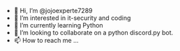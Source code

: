 - 👋 Hi, I’m @jojoexperte7289
- 👀 I’m interested in it-security and coding
- 🌱 I’m currently learning Python
- 💞️ I’m looking to collaborate on a python discord.py bot.
- 📫 How to reach me ...

<!---
jojoexperte7289/jojoexperte7289 is a ✨ special ✨ repository because its `README.md` (this file) appears on your GitHub profile.
You can click the Preview link to take a look at your changes.
--->

